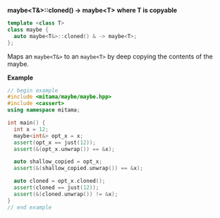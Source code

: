 **maybe&lt;T&&gt;::cloned() -> maybe&lt;T&gt;**
**where T is copyable**

```cpp
template <class T>
class maybe {
  auto maybe<T&>::cloned() & -> maybe<T>;
};
```

Maps an `maybe<T&>` to an `maybe<T>` by deep copying the contents of the maybe.

**Example**

```cpp
// begin example
#include <mitama/maybe/maybe.hpp>
#include <cassert>
using namespace mitama;

int main() {
  int x = 12;
  maybe<int&> opt_x = x;
  assert(opt_x == just(12));
  assert(&(opt_x.unwrap()) == &x);

  auto shallow_copied = opt_x;
  assert(&(shallow_copied.unwrap()) == &x);

  auto cloned = opt_x.cloned();
  assert(cloned == just(12));
  assert(&(cloned.unwrap()) != &x);
}
// end example
```
